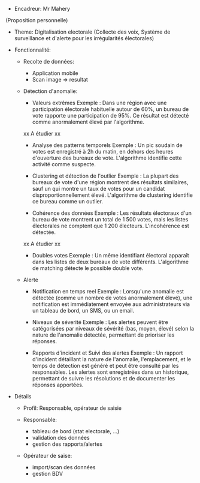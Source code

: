 - Encadreur: Mr Mahery

(Proposition personnelle)

- Theme: Digitalisation electorale (Collecte des voix, Système de surveillance et d'alerte pour les irrégularités électorales)

- Fonctionnalité:

  - Recolte de données:

    - Application mobile
    - Scan image => resultat

  - Détection d'anomalie:

    - Valeurs extrêmes
      Exemple : Dans une région avec une participation électorale habituelle autour de 60%, un bureau de vote rapporte une participation de 95%. Ce résultat est détecté comme anormalement élevé par l'algorithme.

    xx A étudier xx

    - Analyse des patterns temporels
      Exemple : Un pic soudain de votes est enregistré à 2h du matin, en dehors des heures d'ouverture des bureaux de vote. L'algorithme identifie cette activité comme suspecte.

    - Clustering et détection de l'outlier
      Exemple : La plupart des bureaux de vote d'une région montrent des résultats similaires, sauf un qui montre un taux de votes pour un candidat disproportionnellement élevé. L'algorithme de clustering identifie ce bureau comme un outlier.

    - Cohérence des données
      Exemple : Les résultats électoraux d'un bureau de vote montrent un total de 1 500 votes, mais les listes électorales ne comptent que 1 200 électeurs. L'incohérence est détectée.

    xx A étudier xx

    - Doubles votes
      Exemple : Un même identifiant électoral apparaît dans les listes de deux bureaux de vote différents. L'algorithme de matching détecte le possible double vote.

  - Alerte

    - Notification en temps reel
      Exemple : Lorsqu'une anomalie est détectée (comme un nombre de votes anormalement élevé), une notification est immédiatement envoyée aux administrateurs via un tableau de bord, un SMS, ou un email.

    - Niveaux de séverité
      Exemple : Les alertes peuvent être catégorisées par niveaux de sévérité (bas, moyen, élevé) selon la nature de l'anomalie détectée, permettant de prioriser les réponses.

    - Rapports d'incident et Suivi des alertes
      Exemple : Un rapport d'incident détaillant la nature de l'anomalie, l'emplacement, et le temps de détection est généré et peut être consulté par les responsables. Les alertes sont enregistrées dans un historique, permettant de suivre les résolutions et de documenter les réponses apportées.

- Détails

  - Profil: Responsable, opérateur de saisie

  - Responsable:

    - tableau de bord (stat electorale, ...)
    - validation des données
    - gestion des rapports/alertes

  - Opérateur de saise:

    - import/scan des données
    - gestion BDV
